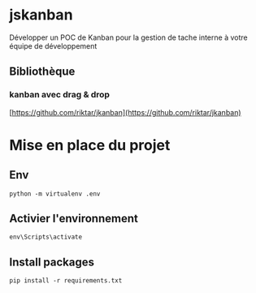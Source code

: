 # jskanban
Développer un POC de Kanban pour la gestion de tache interne à votre équipe de développement

## Bibliothèque

### kanban avec drag & drop
[https://github.com/riktar/jkanban](https://github.com/riktar/jkanban)

# Mise en place du projet

## Env
`python -m virtualenv .env`

## Activier l'environnement
`env\Scripts\activate`

## Install packages
`pip install -r requirements.txt`

